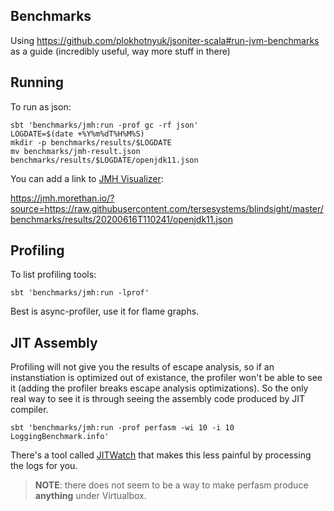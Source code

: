 ## Benchmarks

Using https://github.com/plokhotnyuk/jsoniter-scala#run-jvm-benchmarks as a guide (incredibly useful, way more stuff in there)

## Running 

To run as json:

```
sbt 'benchmarks/jmh:run -prof gc -rf json'
LOGDATE=$(date +%Y%m%dT%H%M%S)
mkdir -p benchmarks/results/$LOGDATE
mv benchmarks/jmh-result.json benchmarks/results/$LOGDATE/openjdk11.json
```

You can add a link to [JMH Visualizer](https://jmh.morethan.io/):

https://jmh.morethan.io/?source=https://raw.githubusercontent.com/tersesystems/blindsight/master/benchmarks/results/20200616T110241/openjdk11.json

## Profiling

To list profiling tools:

```
sbt 'benchmarks/jmh:run -lprof'
```

Best is async-profiler, use it for flame graphs.

## JIT Assembly

Profiling will not give you the results of escape analysis, so if an instanstiation is optimized out of existance, the profiler won't be able to see it (adding the profiler breaks escape analysis optimizations).  So the only real way to see it is through seeing the assembly code produced by JIT compiler.

```
sbt 'benchmarks/jmh:run -prof perfasm -wi 10 -i 10 LoggingBenchmark.info'
```

There's a tool called [JITWatch](https://github.com/AdoptOpenJDK/jitwatch/wiki) that makes this less painful by processing the logs for you.

> **NOTE**: there does not seem to be a way to make perfasm produce **anything** under Virtualbox.
